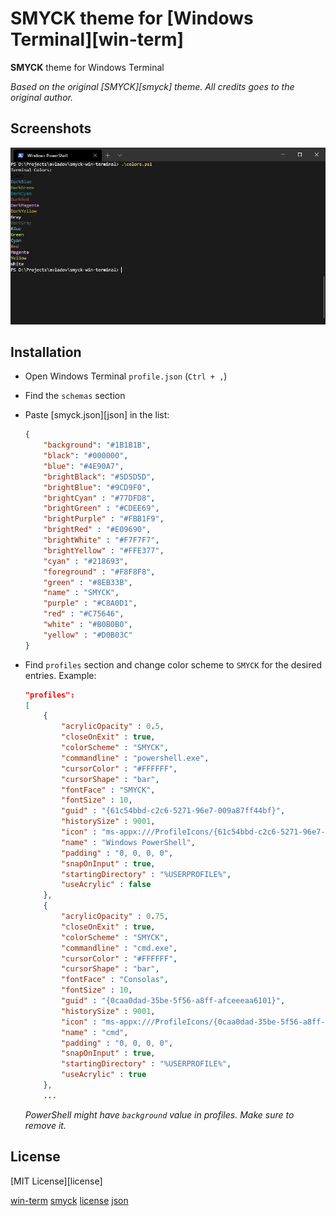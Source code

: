 # SMYCK theme for [Windows Terminal][win-term]

**SMYCK** theme for Windows Terminal

_Based on the original [SMYCK][smyck] theme. All credits goes to the original author._

## Screenshots

![Preview](./preview.png)

## Installation

* Open Windows Terminal `profile.json` (`Ctrl + ,`)
* Find the `schemas` section
* Paste [smyck.json][json] in the list:

    ```json
    {
        "background": "#1B1B1B",
        "black": "#000000",
        "blue": "#4E90A7",
        "brightBlack": "#5D5D5D",
        "brightBlue": "#9CD9F0",
        "brightCyan" : "#77DFD8",
        "brightGreen" : "#CDEE69",
        "brightPurple" : "#FBB1F9",
        "brightRed" : "#E09690",
        "brightWhite" : "#F7F7F7",
        "brightYellow" : "#FFE377",
        "cyan" : "#218693",
        "foreground" : "#F8F8F8",
        "green" : "#8EB33B",
        "name" : "SMYCK",
        "purple" : "#C8A0D1",
        "red" : "#C75646",
        "white" : "#B0B0B0",
        "yellow" : "#D0B03C"
    }
    ```

* Find `profiles` section and change color scheme to `SMYCK` for the desired entries. Example:

    ```json
    "profiles":
    [
        {
            "acrylicOpacity" : 0.5,
            "closeOnExit" : true,
            "colorScheme" : "SMYCK",
            "commandline" : "powershell.exe",
            "cursorColor" : "#FFFFFF",
            "cursorShape" : "bar",
            "fontFace" : "SMYCK",
            "fontSize" : 10,
            "guid" : "{61c54bbd-c2c6-5271-96e7-009a87ff44bf}",
            "historySize" : 9001,
            "icon" : "ms-appx:///ProfileIcons/{61c54bbd-c2c6-5271-96e7-009a87ff44bf}.png",
            "name" : "Windows PowerShell",
            "padding" : "0, 0, 0, 0",
            "snapOnInput" : true,
            "startingDirectory" : "%USERPROFILE%",
            "useAcrylic" : false
        },
        {
            "acrylicOpacity" : 0.75,
            "closeOnExit" : true,
            "colorScheme" : "SMYCK",
            "commandline" : "cmd.exe",
            "cursorColor" : "#FFFFFF",
            "cursorShape" : "bar",
            "fontFace" : "Consolas",
            "fontSize" : 10,
            "guid" : "{0caa0dad-35be-5f56-a8ff-afceeeaa6101}",
            "historySize" : 9001,
            "icon" : "ms-appx:///ProfileIcons/{0caa0dad-35be-5f56-a8ff-afceeeaa6101}.png",
            "name" : "cmd",
            "padding" : "0, 0, 0, 0",
            "snapOnInput" : true,
            "startingDirectory" : "%USERPROFILE%",
            "useAcrylic" : true
        },
        ...
    ```

    _PowerShell might have `background` value in profiles. Make sure to remove it._

## License

[MIT License][license]

[win-term](https://github.com/microsoft/terminal)
[smyck](https://github.com/hukl/Smyck-Color-Scheme/)
[license](./LICENSE)
[json](./smyck.json)